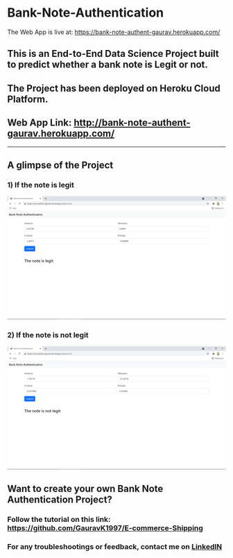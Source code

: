 # Bank-Note-Authentication
The Web App is live at: https://bank-note-authent-gaurav.herokuapp.com/

## This is an End-to-End Data Science Project built to predict whether a bank note is Legit or not.

## The Project has been deployed on Heroku Cloud Platform.

## Web App Link: http://bank-note-authent-gaurav.herokuapp.com/
---
## A glimpse of the Project

### 1) If the note is legit

![alt text](https://github.com/GauravK1997/Bank-Note-Authentication/blob/master/images/Bank%20Note%20-%20Legit.png)

### 2) If the note is not legit

![alt text](https://github.com/GauravK1997/Bank-Note-Authentication/blob/master/images/Bank%20Note%20-%20Not%20Legit.png)

## Want to create your own Bank Note Authentication Project?

### Follow the tutorial on this link: https://github.com/GauravK1997/E-commerce-Shipping

### For any troubleshootings or feedback, contact me on [LinkedIN](https://www.linkedin.com/in/gaurav-kamble-data-science-101/)
